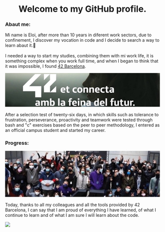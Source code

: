 <!DOCTYPE html>
<html>
<head>
    <h1 align="center">Welcome to my GitHub profile.</h1>
</head>
<body>
    <h3>Abaut me:</h3>
    <p>
        Mi name is Eloi, after more than 10 years in diferent work sectors, due to confinement, I discover my vocation in code and I decide to search a way to learn abaut it.💪<br><br>
        I needed a way to start my studies, combining them with mi work life, it is something complex when you work full time, and when I began to think that it was impossible, I found <a href="https://www.42barcelona.com/es/filosofia-42/" target="_blank" >42 Barcelona</a>.
    </p>
    <a href="https://www.42barcelona.com/noticias-2/" target="_blank">
        <img src="img/42bcn.jpg" width="1000" />
    </a>
    <p>
        After a selection test of twenty-six days, in which skills such as tolerance to frustration, perseverance, proactivity and teamwork were tested through bash and "c" exercises based on the peer to peer methodology, I entered as an official campus student and started my career.
    </p>
    <h3>Progress:</h3>
    <img src="img/42fam.jpeg" width="1000" />
    <p>
        Today, thanks to all my colleagues and all the tools provided by 42 Barcelona, ​​I can say that I am proud of everything I have learned, of what I continue to learn and of what I am sure I will learn about the code.
    </p>
    <img src="https://github-readme-stats.vercel.app/api/top-langs/?username=Develoi89&layout=compact&theme=chartreuse-dark" />

</body>
</html>